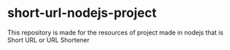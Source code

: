 # short-url-nodejs-project
This repository is made for the resources of project made in nodejs that is Short URL or URL Shortener
